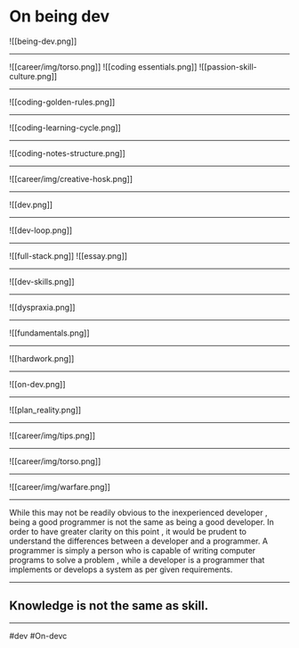 # On being dev
![[being-dev.png]]
***
![[career/img/torso.png]]
![[coding essentials.png]]
![[passion-skill-culture.png]]
***
![[coding-golden-rules.png]]
***
![[coding-learning-cycle.png]]
***
![[coding-notes-structure.png]]
***
![[career/img/creative-hosk.png]]
***
![[dev.png]]
***
![[dev-loop.png]]
***
![[full-stack.png]]
![[essay.png]]
***
![[dev-skills.png]]
***
![[dyspraxia.png]]
***
![[fundamentals.png]]
***
![[hardwork.png]]
***
![[on-dev.png]]
***
![[plan_reality.png]]
***
![[career/img/tips.png]]
***
![[career/img/torso.png]]
***
![[career/img/warfare.png]]
***
While this may not be readily obvious to the inexperienced developer , being a good programmer is not the same as being a good developer. In order to have greater clarity on this point , it would be prudent to understand the differences between a developer and a programmer. A programmer is simply a person who is capable of writing computer programs to solve a problem , while a developer is a programmer that implements or develops a system as per given requirements.
***
## Knowledge is not the same as skill.
***

#dev #On-devc